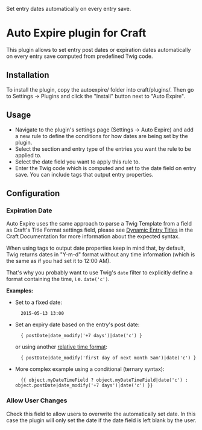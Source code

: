 Set entry dates automatically on every entry save.

# Auto Expire plugin for Craft

This plugin allows to set entry post dates or expiration dates automatically on every entry save computed from predefined Twig code.

## Installation

To install the plugin, copy the autoexpire/ folder into craft/plugins/. Then go to Settings → Plugins and click the "Install" button next to "Auto Expire".

## Usage

- Navigate to the plugin's settings page (Settings → Auto Expire) and add a new rule to define the conditions for how dates are being set by the plugin.
- Select the section and entry type of the entries you want the rule to be applied to.
- Select the date field you want to apply this rule to.
- Enter the Twig code which is computed and set to the date field on entry save. You can include tags that output entry properties.

## Configuration

### Expiration Date

Auto Expire uses the same approach to parse a Twig Template from a field as Craft's Title Format settings field, please see [Dynamic Entry Titles][1] in the Craft Documentation for more information about the expected syntax.

When using tags to output date properties keep in mind that, by default, Twig returns dates in "Y-m-d" format without any time information (which is the same as if you had set it to 12:00 AM).

That's why you probably want to use Twig's `date` filter to explicitly define a format containing the time, i.e. `date('c')`.

**Examples:**

- Set to a fixed date:

        2015-05-13 13:00

- Set an expiry date based on the entry's post date:

        { postDate|date_modify('+7 days')|date('c') }

  or using another [relative time format][2]:

        { postDate|date_modify('first day of next month 5am')|date('c') }

- More complex example using a conditional (ternary syntax):

        {{ object.myDateTimeField ? object.myDateTimeField|date('c') : object.postDate|date_modify('+7 days')|date('c') }}

### Allow User Changes

Check this field to allow users to overwrite the automatically set date. In this case the plugin will only set the date if the date field is left blank by the user.


  [1]: http://buildwithcraft.com/docs/sections-and-entries#dynamic-entry-titles
  [2]: http://php.net/manual/de/datetime.formats.relative.php
